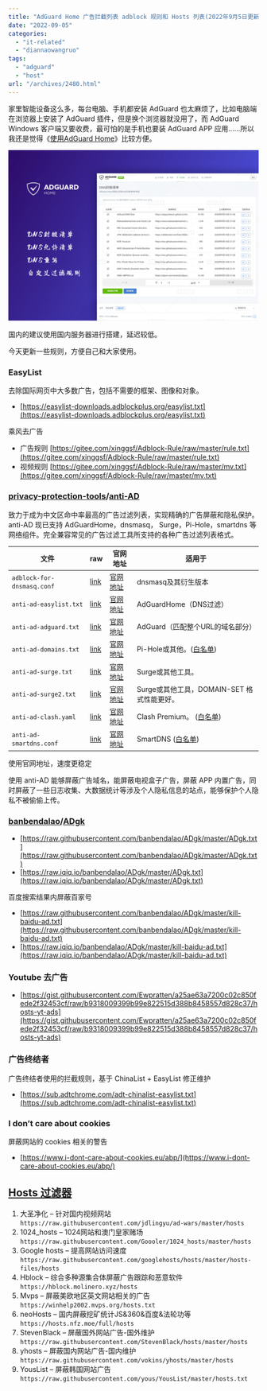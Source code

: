 ```yaml
---
title: "AdGuard Home 广告拦截列表 adblock 规则和 Hosts 列表(2022年9月5日更新)"
date: "2022-09-05"
categories: 
  - "it-related"
  - "diannaowangruo"
tags: 
  - "adguard"
  - "host"
url: "/archives/2480.html"
---
```


家里智能设备这么多，每台电脑、手机都安装 AdGuard 也太麻烦了，比如电脑端在浏览器上安装了 AdGuard 插件，但是换个浏览器就没用了，而 AdGuard Windows 客户端又要收费，最可怕的是手机也要装 AdGuard APP 应用……所以我还是觉得《[使用AdGuard Home](https://img-cloud.zhoujie218.top/archives/1784.html)》比较方便。

![](/images/2022/09/c6040916f0ae014f6642844b1933ac89.png)

国内的建议使用国内服务器进行搭建，延迟较低。

今天更新一些规则，方便自己和大家使用。

### EasyList

去除国际网页中大多数广告，包括不需要的框架、图像和对象。

- [https://easylist-downloads.adblockplus.org/easylist.txt](https://easylist-downloads.adblockplus.org/easylist.txt)

乘风去广告

- 广告规则 [https://gitee.com/xinggsf/Adblock-Rule/raw/master/rule.txt](https://gitee.com/xinggsf/Adblock-Rule/raw/master/rule.txt)
- 视频规则 [https://gitee.com/xinggsf/Adblock-Rule/raw/master/mv.txt](https://gitee.com/xinggsf/Adblock-Rule/raw/master/mv.txt)

### [privacy-protection-tools](https://github.com/privacy-protection-tools)/**[anti-AD](https://github.com/privacy-protection-tools/anti-AD)**

致力于成为中文区命中率最高的广告过滤列表，实现精确的广告屏蔽和隐私保护。anti-AD 现已支持 AdGuardHome，dnsmasq， Surge，Pi-Hole，smartdns 等网络组件。完全兼容常见的广告过滤工具所支持的各种广告过滤列表格式。

| 文件 | raw | 官网地址 | 适用于 |
| --- | --- | --- | --- |
| `adblock-for-dnsmasq.conf` | [link](https://raw.githubusercontent.com/privacy-protection-tools/anti-AD/master/adblock-for-dnsmasq.conf) | [官网地址](https://anti-ad.net/anti-ad-for-dnsmasq.conf) | dnsmasq及其衍生版本 |
| `anti-ad-easylist.txt` | [link](https://raw.githubusercontent.com/privacy-protection-tools/anti-AD/master/anti-ad-easylist.txt) | [官网地址](https://anti-ad.net/easylist.txt) | AdGuardHome（DNS过滤） |
| `anti-ad-adguard.txt` | [link](https://raw.githubusercontent.com/privacy-protection-tools/anti-AD/master/anti-ad-adguard.txt) | [官网地址](https://anti-ad.net/adguard.txt) | AdGuard（匹配整个URL的域名部分） |
| `anti-ad-domains.txt` | [link](https://raw.githubusercontent.com/privacy-protection-tools/anti-AD/master/anti-ad-domains.txt) | [官网地址](https://anti-ad.net/domains.txt) | Pi-Hole或其他。([白名单](https://raw.githubusercontent.com/privacy-protection-tools/dead-horse/master/anti-ad-white-list.txt)) |
| `anti-ad-surge.txt` | [link](https://raw.githubusercontent.com/privacy-protection-tools/anti-AD/master/anti-ad-surge.txt) | [官网地址](https://anti-ad.net/surge.txt) | Surge或其他工具。 |
| `anti-ad-surge2.txt` | [link](https://raw.githubusercontent.com/privacy-protection-tools/anti-AD/master/anti-ad-surge2.txt) | [官网地址](https://anti-ad.net/surge2.txt) | Surge或其他工具，DOMAIN-SET 格式性能更好。 |
| `anti-ad-clash.yaml` | [link](https://raw.githubusercontent.com/privacy-protection-tools/anti-AD/master/anti-ad-clash.yaml) | [官网地址](https://anti-ad.net/clash.yaml) | Clash Premium。 ([白名单](https://raw.githubusercontent.com/privacy-protection-tools/dead-horse/master/anti-ad-white-for-clash.yaml)) |
| `anti-ad-smartdns.conf` | [link](https://raw.githubusercontent.com/privacy-protection-tools/anti-AD/master/anti-ad-smartdns.conf) | [官网地址](https://anti-ad.net/anti-ad-for-smartdns.conf) | SmartDNS ([白名单](https://raw.githubusercontent.com/privacy-protection-tools/dead-horse/master/anti-ad-white-for-smartdns.txt)) |

使用官网地址，速度更稳定

使用 anti-AD 能够屏蔽广告域名，能屏蔽电视盒子广告，屏蔽 APP 内置广告，同时屏蔽了一些日志收集、大数据统计等涉及个人隐私信息的站点，能够保护个人隐私不被偷偷上传。

### [banbendalao](https://github.com/banbendalao)/**[ADgk](https://github.com/banbendalao/ADgk)**

- [https://raw.githubusercontent.com/banbendalao/ADgk/master/ADgk.txt](https://raw.githubusercontent.com/banbendalao/ADgk/master/ADgk.txt)
- [https://raw.iqiq.io/banbendalao/ADgk/master/ADgk.txt](https://raw.iqiq.io/banbendalao/ADgk/master/ADgk.txt)

百度搜索结果内屏蔽百家号

- [https://raw.githubusercontent.com/banbendalao/ADgk/master/kill-baidu-ad.txt](https://raw.githubusercontent.com/banbendalao/ADgk/master/kill-baidu-ad.txt)
- [https://raw.iqiq.io/banbendalao/ADgk/master/kill-baidu-ad.txt](https://raw.iqiq.io/banbendalao/ADgk/master/kill-baidu-ad.txt)

### Youtube 去广告

- [https://gist.githubusercontent.com/Ewpratten/a25ae63a7200c02c850fede2f32453cf/raw/b9318009399b99e822515d388b8458557d828c37/hosts-yt-ads](https://gist.githubusercontent.com/Ewpratten/a25ae63a7200c02c850fede2f32453cf/raw/b9318009399b99e822515d388b8458557d828c37/hosts-yt-ads)

### 广告终结者

广告终结者使用的拦截规则，基于 ChinaList + EasyList 修正维护

- [https://sub.adtchrome.com/adt-chinalist-easylist.txt](https://sub.adtchrome.com/adt-chinalist-easylist.txt)

### I don’t care about cookies

屏蔽网站的 cookies 相关的警告

- [https://www.i-dont-care-about-cookies.eu/abp/](https://www.i-dont-care-about-cookies.eu/abp/)

## [Hosts 过滤器](https://www.dujin.org/tag/hosts-%e8%bf%87%e6%bb%a4%e5%99%a8 "View all posts in Hosts 过滤器")

1. 大圣净化 – 针对国内视频网站  
    `https://raw.githubusercontent.com/jdlingyu/ad-wars/master/hosts`
2. 1024\_hosts – 1024网站和澳门皇家赌场  
    `https://raw.githubusercontent.com/Goooler/1024_hosts/master/hosts`
3. Google hosts – 提高网站访问速度  
    `https://raw.githubusercontent.com/googlehosts/hosts/master/hosts-files/hosts`
4. Hblock – 综合多种源集合体屏蔽广告跟踪和恶意软件  
    `https://hblock.molinero.xyz/hosts`
5. Mvps – 屏蔽美欧地区英文网站相关的广告  
    `https://winhelp2002.mvps.org/hosts.txt`
6. neoHosts – 国内屏蔽挖矿统计JS&360&百度&法轮功等  
    `https://hosts.nfz.moe/full/hosts`
7. StevenBlack – 屏蔽国外网站广告-国外维护  
    `https://raw.githubusercontent.com/StevenBlack/hosts/master/hosts`
8. yhosts – 屏蔽国内网站广告-国内维护  
    `https://raw.githubusercontent.com/vokins/yhosts/master/hosts`
9. YousList – 屏蔽韩国网站广告  
    `https://raw.githubusercontent.com/yous/YousList/master/hosts.txt`
